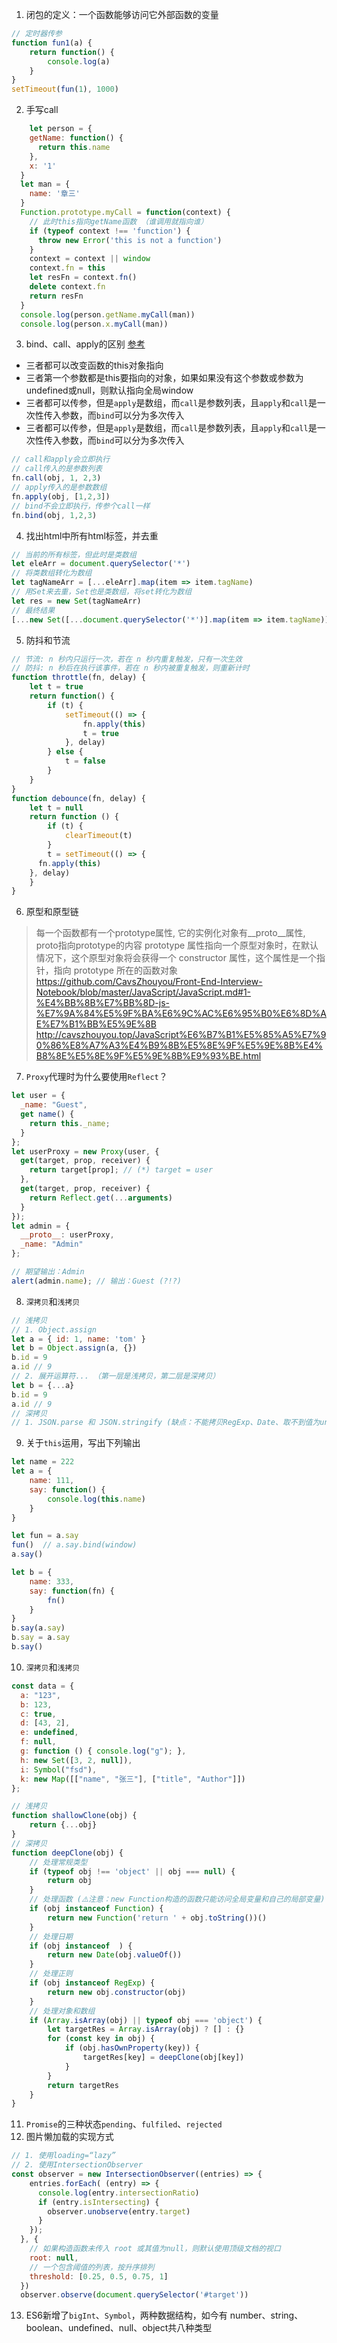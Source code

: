 1. 	闭包的定义：一个函数能够访问它外部函数的变量
```js
// 定时器传参
function fun1(a) {
	return function() {
		console.log(a)
	}
}
setTimeout(fun(1), 1000)
```
2. 手写call
```js
	let person = {
    getName: function() {
      return this.name
    },
    x: '1'
  }
  let man = {
    name: '章三'
  }
  Function.prototype.myCall = function(context) {
    // 此时this指向getName函数 （谁调用就指向谁）
    if (typeof context !== 'function') {
      throw new Error('this is not a function')
    }
    context = context || window
    context.fn = this
    let resFn = context.fn()
    delete context.fn
    return resFn
  }
  console.log(person.getName.myCall(man))
  console.log(person.x.myCall(man))
```
3. bind、call、apply的区别 [参考](https://vue3js.cn/interview/JavaScript/bind_call_apply.html#%E4%BA%8C%E3%80%81%E5%8C%BA%E5%88%AB)
- 三者都可以改变函数的this对象指向
- 三者第一个参数都是this要指向的对象，如果如果没有这个参数或参数为undefined或null，则默认指向全局window
- 三者都可以传参，但是`apply`是数组，而`call`是参数列表，且`apply`和`call`是一次性传入参数，而`bind`可以分为多次传入
- 三者都可以传参，但是`apply`是数组，而`call`是参数列表，且`apply`和`call`是一次性传入参数，而`bind`可以分为多次传入
```js
// call和apply会立即执行
// call传入的是参数列表
fn.call(obj, 1, 2,3)
// apply传入的是参数数组
fn.apply(obj, [1,2,3])
// bind不会立即执行，传参个call一样
fn.bind(obj, 1,2,3)
```
4. 找出html中所有html标签，并去重
```js
// 当前的所有标签，但此时是类数组
let eleArr = document.querySelector('*')
// 将类数组转化为数组
let tagNameArr = [...eleArr].map(item => item.tagName)
// 用Set来去重，Set也是类数组，将set转化为数组
let res = new Set(tagNameArr)
// 最终结果
[...new Set([...document.querySelector('*')].map(item => item.tagName))]
```
5. 防抖和节流
```js
// 节流: n 秒内只运行一次，若在 n 秒内重复触发，只有一次生效
// 防抖: n 秒后在执行该事件，若在 n 秒内被重复触发，则重新计时
function throttle(fn, delay) {
	let t = true
	return function() {
		if (t) {
			setTimeout(() => {
				fn.apply(this)
				t = true
			}, delay)
		} else {
			t = false
		}
	}
}
function debounce(fn, delay) {
	let t = null
	return function () {
		if (t) {
			clearTimeout(t)
		}
		t = setTimeout(() => {
      fn.apply(this)
    }, delay)
	}
}
```
6. 原型和原型链
> 每一个函数都有一个prototype属性, 它的实例化对象有__proto__属性, proto指向prototype的内容
> prototype 属性指向一个原型对象时，在默认情况下，这个原型对象将会获得一个 constructor 属性，这个属性是一个指针，指向 prototype 所在的函数对象
> https://github.com/CavsZhouyou/Front-End-Interview-Notebook/blob/master/JavaScript/JavaScript.md#1-%E4%BB%8B%E7%BB%8D-js-%E7%9A%84%E5%9F%BA%E6%9C%AC%E6%95%B0%E6%8D%AE%E7%B1%BB%E5%9E%8B
> http://cavszhouyou.top/JavaScript%E6%B7%B1%E5%85%A5%E7%90%86%E8%A7%A3%E4%B9%8B%E5%8E%9F%E5%9E%8B%E4%B8%8E%E5%8E%9F%E5%9E%8B%E9%93%BE.html

7. `Proxy`代理时为什么要使用`Reflect`？
```js
let user = {
  _name: "Guest",
  get name() {
    return this._name;
  }
};
let userProxy = new Proxy(user, {
  get(target, prop, receiver) {
    return target[prop]; // (*) target = user
  },
  get(target, prop, receiver) {
  	return Reflect.get(...arguments)
  }
});
let admin = {
  __proto__: userProxy,
  _name: "Admin"
};

// 期望输出：Admin
alert(admin.name); // 输出：Guest (?!?)
```

8. `深拷贝`和`浅拷贝`
```js
// 浅拷贝
// 1. Object.assign
let a = { id: 1, name: 'tom' }
let b = Object.assign(a, {})
b.id = 9
a.id // 9
// 2. 展开运算符... （第一层是浅拷贝，第二层是深拷贝）
let b = {...a}
b.id = 9
a.id // 9
// 深拷贝
// 1. JSON.parse 和 JSON.stringify (缺点：不能拷贝RegExp、Date、取不到值为undefined的key、NaN -> null、symbal会丢失)
```
9. 关于`this`运用，写出下列输出
```js
let name = 222
let a = {
	name: 111,
	say: function() {
		console.log(this.name)
	}
}

let fun = a.say
fun()  // a.say.bind(window)
a.say()

let b = {
	name: 333,
	say: function(fn) {
		fn()
	}
}
b.say(a.say)
b.say = a.say
b.say()
```
10. `深拷贝`和`浅拷贝`
```js
const data = {
  a: "123",
  b: 123,
  c: true,
  d: [43, 2],
  e: undefined,
  f: null,
  g: function () { console.log("g"); },
  h: new Set([3, 2, null]),
  i: Symbol("fsd"),
  k: new Map([["name", "张三"], ["title", "Author"]])
};

// 浅拷贝
function shallowClone(obj) {
	return {...obj}
}
// 深拷贝
function deepClone(obj) {
	// 处理常规类型
	if (typeof obj !== 'object' || obj === null) {
		return obj
	}
	// 处理函数 (⚠️注意：new Function构造的函数只能访问全局变量和自己的局部变量)
	if (obj instanceof Function) {
		return new Function('return ' + obj.toString())()
	}
	// 处理日期
	if (obj instanceof  ) {
		return new Date(obj.valueOf())
	}
	// 处理正则
	if (obj instanceof RegExp) {
		return new obj.constructor(obj)
	}
	// 处理对象和数组
	if (Array.isArray(obj) || typeof obj === 'object') {
		let targetRes = Array.isArray(obj) ? [] : {}
		for (const key in obj) {
			if (obj.hasOwnProperty(key)) {
				targetRes[key] = deepClone(obj[key])
			}
		}
		return targetRes
	}
}
```
11. `Promise`的三种状态`pending`、`fulfiled`、`rejected`
12. 图片懒加载的实现方式
```js
// 1. 使用loading=“lazy”
// 2. 使用IntersectionObserver
const observer = new IntersectionObserver((entries) => {
    entries.forEach( (entry) => {
      console.log(entry.intersectionRatio)
      if (entry.isIntersecting) {
        observer.unobserve(entry.target)
      }
    });
  }, {
    // 如果构造函数未传入 root 或其值为null，则默认使用顶级文档的视口
    root: null,
    // 一个包含阈值的列表，按升序排列
    threshold: [0.25, 0.5, 0.75, 1]
  })
  observer.observe(document.querySelector('#target'))
```
13. ES6新增了`bigInt`、`Symbol`，两种数据结构，如今有 number、string、boolean、undefined、null、object共八种类型